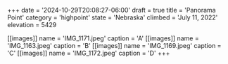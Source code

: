 +++
date = '2024-10-29T20:08:27-06:00'
draft = true
title = 'Panorama Point'
category = 'highpoint'
state = 'Nebraska'
climbed = 'July 11, 2022'
elevation = 5429

[[images]]
name = 'IMG_1171.jpeg'
caption = 'A'
[[images]]
name = 'IMG_1163.jpeg'
caption = 'B'
[[images]]
name = 'IMG_1169.jpeg'
caption = 'C'
[[images]]
name = 'IMG_1172.jpeg'
caption = 'D'
+++
